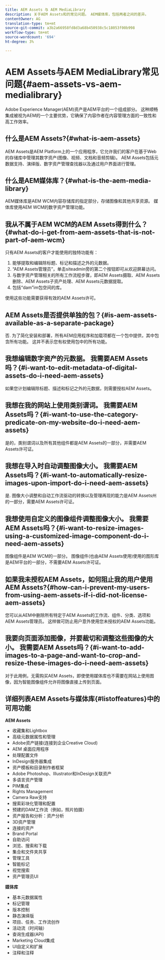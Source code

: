 ```yaml
---
title: AEM Assets 与 AEM MediaLibrary
description: 关于AEM Assets和的常见问题。 AEM媒体库，包括两者之间的差异。
contentOwner: AG
translation-type: tm+mt
source-git-commit: a3b2a66958fd8d3a68b450938c5c18053f00b998
workflow-type: tm+mt
source-wordcount: '694'
ht-degree: 3%

---
```



# AEM Assets与AEM MediaLibrary常见问题{#aem-assets-vs-aem-medialibrary}

Adobe Experience Manager(AEM)资产是AEM平台的一个组成部分。 这种顺畅集成被视为AEM的一个主要优势，它确保了内容作者在内容管理方面的一致性和高工作效率。

## 什么是AEM Assets?{#what-is-aem-assets}

AEM Assets是AEM Platform上的一个应用程序，它允许我们的客户在基于Web的存储库中管理其数字资产(图像、视频、文档和音频剪辑)。 AEM Assets包括元数据支持、演绎版、数字资产管理查找器以及通过用户界面进行管理。

## 什么是AEM媒体库？{#what-is-the-aem-media-library}

AEM媒体库是AEM WCM内容存储库的指定部分，存储图像和其他共享资源。 媒体库使用AEM WCM的数字资产管理功能。

## 我从不属于AEM WCM的AEM Assets得到什么？{#what-do-i-get-from-aem-assets-that-is-not-part-of-aem-wcm}

只有AEM Assets的客户才能使用的独特功能有：

1. 能够提取和编辑除标题、标记和描述之外的元数据。
1. “AEM Assets管理员”，单击siteadmin旁的第二个按钮即可从欢迎屏幕访问。
1. 与数字资产管理相关的所有工作流程步骤，即AEM Assets摄取、AEM Assets删除、AEM Assets子资产处理、AEM Assets元数据提取。
1. 包括“dam”im包空间的库。

使用这些功能需要获得有效的AEM Assets许可。

## AEM Assets是否提供单独的包？{#is-aem-assets-available-as-a-separate-package}

否. 为了简化安装和部署，所有AEM应用程序和加载项都在一个包中提供，其中包含所有功能。 这并不表示您有权使用包中的所有功能。

## 我想编辑数字资产的元数据。 我需要AEM Assets吗？{#i-want-to-edit-metadata-of-digital-assets-do-i-need-aem-assets}

如果您计划编辑除标题、描述和标记之外的元数据，则需要授权AEM Assets。

## 我想在我的网站上使用类别谓词。 我需要AEM Assets吗？{#i-want-to-use-the-category-predicate-on-my-website-do-i-need-aem-assets}

是的，类别谓词以及所有其他组件都是AEM Assets的一部分，并需要AEM Assets许可证。

## 我想在导入时自动调整图像大小。 我需要AEM Assets吗？{#i-want-to-automatically-resize-images-upon-import-do-i-need-aem-assets}

是. 图像大小调整和自动工作流驱动的转换以及管理再现的能力是AEM Assets州的一部分，需要AEM Assets许可证。

## 我想使用自定义的图像组件调整图像大小。 我需要AEM Assets吗？{#i-want-to-resize-images-using-a-customized-image-component-do-i-need-aem-assets}

图像组件是AEM WCM的一部分。 图像组件(也由AEM Assets使用)使用的图形库是AEM平台的一部分，不需要AEM Assets许可证。

## 如果我未授权AEM Assets，如何阻止我的用户使用AEM Assets?{#how-can-i-prevent-my-users-from-using-aem-assets-if-i-did-not-license-aem-assets}

您可以从AEM中删除所有特定于AEM Assets的工作流、组件、分类、选项和AEM Assets管理员。 这样做可防止用户意外使用您未授权的AEM Assets功能。

## 我要向页面添加图像，并要裁切和调整这些图像的大小。 我需要AEM Assets吗？{#i-want-to-add-images-to-a-page-and-want-to-crop-and-resize-these-images-do-i-need-aem-assets}

对于此用例，无需购买AEM Assets，即使使用媒体库也不需要在网站上使用图像，因为智能图像组件允许将图像直接上传到页面。

## 详细列表AEM Assets与媒体库{#listoffeatures}中的可用功能

**AEM Assets**

* 收藏集和Lightbox
* 高级元数据属性和管理
* Adobe资产链接(连接到企业Creative Cloud)
* AEM 桌面应用程序
* 处理配置文件
* InDesign服务器集成
* 资产模板和目录制作者框架
* Adobe Photoshop、Illustrator和InDesign关联资产
* 多语言资产管理
* PIM集成
* Rights Management
* Camera Raw支持
* 搜索彩块化管理和配置
* 预建的DAM工作流（例如，照片拍摄）
* 资产报告和分析：资产分析
* 3D资产管理
* 连接的资产
* Brand Portal
* 自助访问
* 浏览、搜索和下载
* 集合和文件夹共享
* 管理工具
* 智能标记
* 视觉搜索
* 资产管理员UI

**媒体库**

* 基本元数据属性
* 标记管理
* 版本控制
* 静态演绎版
* 项目、任务、工作流创作
* 活动流（时间轴）
* 查询生成器(API)
* Marketing Cloud集成
* UI自定义和扩展
* 注释和注释